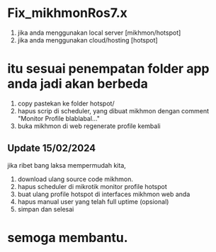 # Fix_mikhmonRos7.x

1. jika anda menggunakan local server [mikhmon/hotspot]
2. jika anda menggunakan cloud/hosting [hotspot]

# itu sesuai penempatan folder app anda jadi akan berbeda

1. copy pastekan ke folder hotspot/<paste>
2. hapus scrip di scheduler, yang dibuat mikhmon dengan comment "Monitor Profile blablabal..."
3. buka mikhmon di web regenerate profile kembali

## Update 15/02/2024
jika ribet bang laksa mempermudah kita,
1. download ulang source code mikhmon.
2. hapus scheduler di mikrotik monitor profile hotspot
3. buat ulang profile hotspot di interfaces mikhmon web anda
4. hapus manual user yang telah full uptime (opsional)
5. simpan dan selesai


# semoga membantu.

